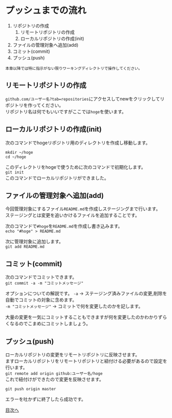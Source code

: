 # プッシュまでの流れ
1. リポジトリの作成
	1. リモートリポジトリの作成
	2. ローカルリポジトリの作成(init)
2. ファイルの管理対象へ追加(add)
3. コミット(commit)
4. プッシュ(push)

`本章以降では特に指示がない限りワーキングディレクトリで操作してください。`  

## リモートリポジトリの作成
`github.com/ユーザー名?tab=repositories`にアクセスしてnewをクリックしてリポジトリを作ってください。  
リポジトリ名は何でもいいですがここでは`hoge`を使います。  


## ローカルリポジトリの作成(init)
次のコマンドでhogeリポジトリ用のディレクトリを作成し移動します。  
```
mkdir ~/hoge
cd ~/hoge
```

このディレクトリをhogeで使うために次のコマンドで初期化します。  
`git init`  
このコマンドでローカルリポジトリができました。  

## ファイルの管理対象へ追加(add)
今回管理対象にするファイル`README.md`を作成しステージングまで行います。  
ステージングとは変更を追いかけるファイルを追加することです。  

次のコマンドで`#hoge`を`README.md`を作成し書き込みます。  
`echo "#hoge" > README.md`

次に管理対象に追加します。  
`git add README.md`

## コミット(commit)
次のコマンドでコミットできます。  
`git commit -a -m "コミットメッセージ"`  

オプションについての解説です。
`-a` -> ステージング済みファイルの変更,削除を自動でコミットの対象に含めます。  
`-m "コミットメッセージ"` -> コミットで何を変更したのかを記します。  

大量の変更を一気にコミットすることもできますが何を変更したのかわかりずらくなるのでこまめにコミットしましょう。  

## プッシュ(push)
ローカルリポジトリの変更をリモートリポジトリに反映させます。  
ますローカルリポジトリをリモートリポジトリと紐付ける必要があるので設定を行います。  
`git remote add origin github:ユーザー名/hoge`  
これで紐付けができたので変更を反映させます。  

`git push origin master`  

エラーを吐かずに終了したら成功です。  

[目次へ](../README.md)


